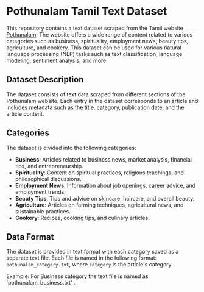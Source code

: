 # Pothunalam Tamil Text Dataset

This repository contains a text dataset scraped from the Tamil website [Pothunalam](http://www.pothunalam.com). The website offers a wide range of content related to various categories such as business, spirituality, employment news, beauty tips, agriculture, and cookery. This dataset can be used for various natural language processing (NLP) tasks such as text classification, language modeling, sentiment analysis, and more.

## Dataset Description

The dataset consists of text data scraped from different sections of the Pothunalam website. Each entry in the dataset corresponds to an article and includes metadata such as the title, category, publication date, and the article content.

## Categories

The dataset is divided into the following categories:
- **Business**: Articles related to business news, market analysis, financial tips, and entrepreneurship.
- **Spirituality**: Content on spiritual practices, religious teachings, and philosophical discussions.
- **Employment News**: Information about job openings, career advice, and employment trends.
- **Beauty Tips**: Tips and advice on skincare, haircare, and overall beauty.
- **Agriculture**: Articles on farming techniques, agricultural news, and sustainable practices.
- **Cookery**: Recipes, cooking tips, and culinary articles.

## Data Format

The dataset is provided in text format with each category saved as a separate text file. Each file is named in the following format: `pothunalam_category.txt`, where `category` is the article's category.

Example: For Business category the text file is named as 'pothunalam_business.txt' .




